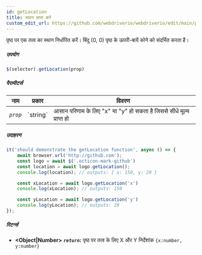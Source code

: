 ```yaml
---
id: getLocation
title: स्थान प्राप्त करें
custom_edit_url: https://github.com/webdriverio/webdriverio/edit/main/packages/webdriverio/src/commands/element/getLocation.ts
---
```


पृष्ठ पर एक तत्व का स्थान निर्धारित करें। बिंदु (0, 0) पृष्ठ के ऊपरी-बायें कोने को संदर्भित करता है।

##### उपयोग

```js
$(selector).getLocation(prop)
```

##### पैरामीटर्स

<table>
  <thead>
    <tr>
      <th>नाम</th><th>प्रकार</th><th>विवरण</th>
    </tr>
  </thead>
  <tbody>
    <tr>
      <td><code><var>prop</var></code></td>
      <td>`string`</td>
      <td>आसान परिणाम के लिए "x" या "y" हो सकता है जिससे सीधे मूल्य प्राप्त हो</td>
    </tr>
  </tbody>
</table>

##### उदाहरण

```js title="getLocation.js"
it('should demonstrate the getLocation function', async () => {
    await browser.url('http://github.com');
    const logo = await $('.octicon-mark-github')
    const location = await logo.getLocation();
    console.log(location); // outputs: { x: 150, y: 20 }

    const xLocation = await logo.getLocation('x')
    console.log(xLocation); // outputs: 150

    const yLocation = await logo.getLocation('y')
    console.log(yLocation); // outputs: 20
});
```

##### रिटर्न्स

- **&lt;Object|Number&gt;**
            **<code><var>return</var></code>:**   पृष्ठ पर तत्व के लिए X और Y निर्देशांक `{x:number, y:number}`